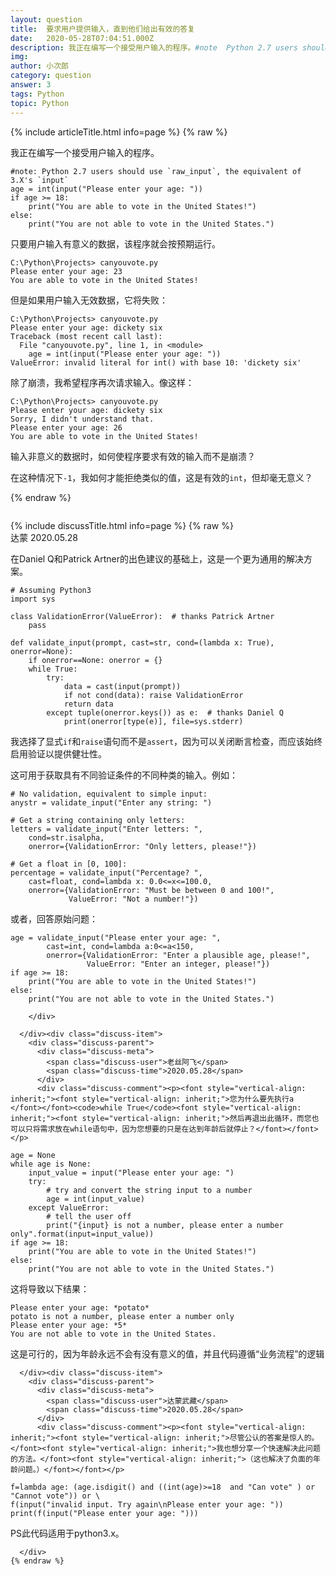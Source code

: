 ```yaml
---
layout: question
title:  要求用户提供输入，直到他们给出有效的答复
date:   2020-05-28T07:04:51.000Z
description: 我正在编写一个接受用户输入的程序。#note  Python 2.7 users should use \`raw_input\`, the equiva...
img: 
author: 小次郎
category: question
answer: 3
tags: Python
topic: Python
---
```

<div class="article-root">
  <div class="article">
    {% include articleTitle.html info=page %}
    {% raw %}
    <div class="article-content"><p><font style="vertical-align: inherit;"><font style="vertical-align: inherit;">我正在编写一个接受用户输入的程序。</font></font></p>

<pre class="lang-py prettyprint prettyprinted" style=""><code><span class="com">#note: Python 2.7 users should use `raw_input`, the equivalent of 3.X's `input`</span><span class="pln">
age </span><span class="pun">=</span><span class="pln"> int</span><span class="pun">(</span><span class="pln">input</span><span class="pun">(</span><span class="str">"Please enter your age: "</span><span class="pun">))</span><span class="pln">
</span><span class="kwd">if</span><span class="pln"> age </span><span class="pun">&gt;=</span><span class="pln"> </span><span class="lit">18</span><span class="pun">:</span><span class="pln"> 
    </span><span class="kwd">print</span><span class="pun">(</span><span class="str">"You are able to vote in the United States!"</span><span class="pun">)</span><span class="pln">
</span><span class="kwd">else</span><span class="pun">:</span><span class="pln">
    </span><span class="kwd">print</span><span class="pun">(</span><span class="str">"You are not able to vote in the United States."</span><span class="pun">)</span></code></pre>

<p><font style="vertical-align: inherit;"><font style="vertical-align: inherit;">只要用户输入有意义的数据，该程序就会按预期运行。 </font></font></p>

<pre class="lang-none prettyprint prettyprinted" style=""><code><span class="pln">C:\Python\Projects&gt; canyouvote.py
Please enter your age: 23
You are able to vote in the United States!</span></code></pre>

<p><font style="vertical-align: inherit;"><font style="vertical-align: inherit;">但是如果用户输入无效数据，它将失败：</font></font></p>

<pre class="lang-none prettyprint prettyprinted" style=""><code><span class="pln">C:\Python\Projects&gt; canyouvote.py
Please enter your age: dickety six
Traceback (most recent call last):
  File "canyouvote.py", line 1, in &lt;module&gt;
    age = int(input("Please enter your age: "))
ValueError: invalid literal for int() with base 10: 'dickety six'</span></code></pre>

<p><font style="vertical-align: inherit;"><font style="vertical-align: inherit;">除了崩溃，我希望程序再次请求输入。</font><font style="vertical-align: inherit;">像这样：</font></font></p>

<pre class="lang-none prettyprint prettyprinted" style=""><code><span class="pln">C:\Python\Projects&gt; canyouvote.py
Please enter your age: dickety six
Sorry, I didn't understand that.
Please enter your age: 26
You are able to vote in the United States!</span></code></pre>

<p><font style="vertical-align: inherit;"><font style="vertical-align: inherit;">输入非意义的数据时，如何使程序要求有效的输入而不是崩溃？</font></font></p>

<p><font style="vertical-align: inherit;"><font style="vertical-align: inherit;">在这种情况下</font></font><code>-1</code><font style="vertical-align: inherit;"><font style="vertical-align: inherit;">，</font><font style="vertical-align: inherit;">我如何才能拒绝类似的值</font><font style="vertical-align: inherit;">，这是有效的</font></font><code>int</code><font style="vertical-align: inherit;"><font style="vertical-align: inherit;">，但却毫无意义？</font></font></p></div>
    {% endraw %}
  </div>
  <p style="height: 0;width:0;overflow: hidden;"> 第4214篇《要求用户提供输入，直到他们给出有效的答复》来自Winter(https://github.com/aiyld/aiyld.github.io)的站点</p>
  <div class="discuss-wrapper">
    {% include discussTitle.html info=page %}
    {% raw %}
    <div class="discuss-item">
        <div class="discuss-parent">
          <div class="discuss-meta">
            <span class="discuss-user">达蒙</span>
            <span class="discuss-time">2020.05.28</span>
          </div>
          <div class="discuss-comment"><p><font style="vertical-align: inherit;"><font style="vertical-align: inherit;">在Daniel Q和Patrick Artner的出色建议的基础上，这是一个更为通用的解决方案。</font></font></p>

<pre class="lang-py prettyprint prettyprinted" style=""><code><span class="com"># Assuming Python3</span><span class="pln">
</span><span class="kwd">import</span><span class="pln"> sys

</span><span class="kwd">class</span><span class="pln"> </span><span class="typ">ValidationError</span><span class="pun">(</span><span class="typ">ValueError</span><span class="pun">):</span><span class="pln">  </span><span class="com"># thanks Patrick Artner</span><span class="pln">
    </span><span class="kwd">pass</span><span class="pln">

</span><span class="kwd">def</span><span class="pln"> validate_input</span><span class="pun">(</span><span class="pln">prompt</span><span class="pun">,</span><span class="pln"> cast</span><span class="pun">=</span><span class="pln">str</span><span class="pun">,</span><span class="pln"> cond</span><span class="pun">=(</span><span class="kwd">lambda</span><span class="pln"> x</span><span class="pun">:</span><span class="pln"> </span><span class="kwd">True</span><span class="pun">),</span><span class="pln"> onerror</span><span class="pun">=</span><span class="kwd">None</span><span class="pun">):</span><span class="pln">
    </span><span class="kwd">if</span><span class="pln"> onerror</span><span class="pun">==</span><span class="kwd">None</span><span class="pun">:</span><span class="pln"> onerror </span><span class="pun">=</span><span class="pln"> </span><span class="pun">{}</span><span class="pln">
    </span><span class="kwd">while</span><span class="pln"> </span><span class="kwd">True</span><span class="pun">:</span><span class="pln">
        </span><span class="kwd">try</span><span class="pun">:</span><span class="pln">
            data </span><span class="pun">=</span><span class="pln"> cast</span><span class="pun">(</span><span class="pln">input</span><span class="pun">(</span><span class="pln">prompt</span><span class="pun">))</span><span class="pln">
            </span><span class="kwd">if</span><span class="pln"> </span><span class="kwd">not</span><span class="pln"> cond</span><span class="pun">(</span><span class="pln">data</span><span class="pun">):</span><span class="pln"> </span><span class="kwd">raise</span><span class="pln"> </span><span class="typ">ValidationError</span><span class="pln">
            </span><span class="kwd">return</span><span class="pln"> data
        </span><span class="kwd">except</span><span class="pln"> tuple</span><span class="pun">(</span><span class="pln">onerror</span><span class="pun">.</span><span class="pln">keys</span><span class="pun">())</span><span class="pln"> </span><span class="kwd">as</span><span class="pln"> e</span><span class="pun">:</span><span class="pln">  </span><span class="com"># thanks Daniel Q</span><span class="pln">
            </span><span class="kwd">print</span><span class="pun">(</span><span class="pln">onerror</span><span class="pun">[</span><span class="pln">type</span><span class="pun">(</span><span class="pln">e</span><span class="pun">)],</span><span class="pln"> file</span><span class="pun">=</span><span class="pln">sys</span><span class="pun">.</span><span class="pln">stderr</span><span class="pun">)</span></code></pre>

<p><font style="vertical-align: inherit;"><font style="vertical-align: inherit;">我选择了显式</font></font><code>if</code><font style="vertical-align: inherit;"><font style="vertical-align: inherit;">和</font></font><code>raise</code><font style="vertical-align: inherit;"><font style="vertical-align: inherit;">语句而不是</font></font><code>assert</code><font style="vertical-align: inherit;"><font style="vertical-align: inherit;">，因为可以关闭断言检查，而应该始终启用验证以提供健壮性。</font></font></p>

<p><font style="vertical-align: inherit;"><font style="vertical-align: inherit;">这可用于获取具有不同验证条件的不同种类的输入。</font><font style="vertical-align: inherit;">例如：</font></font></p>

<pre class="lang-py prettyprint prettyprinted" style=""><code><span class="com"># No validation, equivalent to simple input:</span><span class="pln">
anystr </span><span class="pun">=</span><span class="pln"> validate_input</span><span class="pun">(</span><span class="str">"Enter any string: "</span><span class="pun">)</span><span class="pln">

</span><span class="com"># Get a string containing only letters:</span><span class="pln">
letters </span><span class="pun">=</span><span class="pln"> validate_input</span><span class="pun">(</span><span class="str">"Enter letters: "</span><span class="pun">,</span><span class="pln">
    cond</span><span class="pun">=</span><span class="pln">str</span><span class="pun">.</span><span class="pln">isalpha</span><span class="pun">,</span><span class="pln">
    onerror</span><span class="pun">={</span><span class="typ">ValidationError</span><span class="pun">:</span><span class="pln"> </span><span class="str">"Only letters, please!"</span><span class="pun">})</span><span class="pln">

</span><span class="com"># Get a float in [0, 100]:</span><span class="pln">
percentage </span><span class="pun">=</span><span class="pln"> validate_input</span><span class="pun">(</span><span class="str">"Percentage? "</span><span class="pun">,</span><span class="pln">
    cast</span><span class="pun">=</span><span class="pln">float</span><span class="pun">,</span><span class="pln"> cond</span><span class="pun">=</span><span class="kwd">lambda</span><span class="pln"> x</span><span class="pun">:</span><span class="pln"> </span><span class="lit">0.0</span><span class="pun">&lt;=</span><span class="pln">x</span><span class="pun">&lt;=</span><span class="lit">100.0</span><span class="pun">,</span><span class="pln">
    onerror</span><span class="pun">={</span><span class="typ">ValidationError</span><span class="pun">:</span><span class="pln"> </span><span class="str">"Must be between 0 and 100!"</span><span class="pun">,</span><span class="pln">
             </span><span class="typ">ValueError</span><span class="pun">:</span><span class="pln"> </span><span class="str">"Not a number!"</span><span class="pun">})</span></code></pre>

<p><font style="vertical-align: inherit;"><font style="vertical-align: inherit;">或者，回答原始问题：</font></font></p>

<pre class="lang-py prettyprint prettyprinted" style=""><code><span class="pln">age </span><span class="pun">=</span><span class="pln"> validate_input</span><span class="pun">(</span><span class="str">"Please enter your age: "</span><span class="pun">,</span><span class="pln">
        cast</span><span class="pun">=</span><span class="pln">int</span><span class="pun">,</span><span class="pln"> cond</span><span class="pun">=</span><span class="kwd">lambda</span><span class="pln"> a</span><span class="pun">:</span><span class="lit">0</span><span class="pun">&lt;=</span><span class="pln">a</span><span class="pun">&lt;</span><span class="lit">150</span><span class="pun">,</span><span class="pln">
        onerror</span><span class="pun">={</span><span class="typ">ValidationError</span><span class="pun">:</span><span class="pln"> </span><span class="str">"Enter a plausible age, please!"</span><span class="pun">,</span><span class="pln">
                 </span><span class="typ">ValueError</span><span class="pun">:</span><span class="pln"> </span><span class="str">"Enter an integer, please!"</span><span class="pun">})</span><span class="pln">
</span><span class="kwd">if</span><span class="pln"> age </span><span class="pun">&gt;=</span><span class="pln"> </span><span class="lit">18</span><span class="pun">:</span><span class="pln"> 
    </span><span class="kwd">print</span><span class="pun">(</span><span class="str">"You are able to vote in the United States!"</span><span class="pun">)</span><span class="pln">
</span><span class="kwd">else</span><span class="pun">:</span><span class="pln">
    </span><span class="kwd">print</span><span class="pun">(</span><span class="str">"You are not able to vote in the United States."</span><span class="pun">)</span></code></pre></div>
        </div>
        
      </div><div class="discuss-item">
        <div class="discuss-parent">
          <div class="discuss-meta">
            <span class="discuss-user">老丝阿飞</span>
            <span class="discuss-time">2020.05.28</span>
          </div>
          <div class="discuss-comment"><p><font style="vertical-align: inherit;"><font style="vertical-align: inherit;">您为什么要先执行a </font></font><code>while True</code><font style="vertical-align: inherit;"><font style="vertical-align: inherit;">然后再退出此循环，而您也可以只将需求放在while语句中，因为您想要的只是在达到年龄后就停止？</font></font></p>

<pre class="lang-py prettyprint prettyprinted" style=""><code><span class="pln">age </span><span class="pun">=</span><span class="pln"> </span><span class="kwd">None</span><span class="pln">
</span><span class="kwd">while</span><span class="pln"> age </span><span class="kwd">is</span><span class="pln"> </span><span class="kwd">None</span><span class="pun">:</span><span class="pln">
    input_value </span><span class="pun">=</span><span class="pln"> input</span><span class="pun">(</span><span class="str">"Please enter your age: "</span><span class="pun">)</span><span class="pln">
    </span><span class="kwd">try</span><span class="pun">:</span><span class="pln">
        </span><span class="com"># try and convert the string input to a number</span><span class="pln">
        age </span><span class="pun">=</span><span class="pln"> int</span><span class="pun">(</span><span class="pln">input_value</span><span class="pun">)</span><span class="pln">
    </span><span class="kwd">except</span><span class="pln"> </span><span class="typ">ValueError</span><span class="pun">:</span><span class="pln">
        </span><span class="com"># tell the user off</span><span class="pln">
        </span><span class="kwd">print</span><span class="pun">(</span><span class="str">"{input} is not a number, please enter a number only"</span><span class="pun">.</span><span class="pln">format</span><span class="pun">(</span><span class="pln">input</span><span class="pun">=</span><span class="pln">input_value</span><span class="pun">))</span><span class="pln">
</span><span class="kwd">if</span><span class="pln"> age </span><span class="pun">&gt;=</span><span class="pln"> </span><span class="lit">18</span><span class="pun">:</span><span class="pln">
    </span><span class="kwd">print</span><span class="pun">(</span><span class="str">"You are able to vote in the United States!"</span><span class="pun">)</span><span class="pln">
</span><span class="kwd">else</span><span class="pun">:</span><span class="pln">
    </span><span class="kwd">print</span><span class="pun">(</span><span class="str">"You are not able to vote in the United States."</span><span class="pun">)</span></code></pre>

<p><font style="vertical-align: inherit;"><font style="vertical-align: inherit;">这将导致以下结果：</font></font></p>

<pre class="lang-py prettyprint prettyprinted" style=""><code><span class="typ">Please</span><span class="pln"> enter your age</span><span class="pun">:</span><span class="pln"> </span><span class="pun">*</span><span class="pln">potato</span><span class="pun">*</span><span class="pln">
potato </span><span class="kwd">is</span><span class="pln"> </span><span class="kwd">not</span><span class="pln"> a number</span><span class="pun">,</span><span class="pln"> please enter a number only
</span><span class="typ">Please</span><span class="pln"> enter your age</span><span class="pun">:</span><span class="pln"> </span><span class="pun">*</span><span class="lit">5</span><span class="pun">*</span><span class="pln">
</span><span class="typ">You</span><span class="pln"> are </span><span class="kwd">not</span><span class="pln"> able to vote </span><span class="kwd">in</span><span class="pln"> the </span><span class="typ">United</span><span class="pln"> </span><span class="typ">States</span><span class="pun">.</span></code></pre>

<p><font style="vertical-align: inherit;"><font style="vertical-align: inherit;">这是可行的，因为年龄永远不会有没有意义的值，并且代码遵循“业务流程”的逻辑</font></font></p></div>
        </div>
        
      </div><div class="discuss-item">
        <div class="discuss-parent">
          <div class="discuss-meta">
            <span class="discuss-user">达蒙武藏</span>
            <span class="discuss-time">2020.05.28</span>
          </div>
          <div class="discuss-comment"><p><font style="vertical-align: inherit;"><font style="vertical-align: inherit;">尽管公认的答案是惊人的。</font><font style="vertical-align: inherit;">我也想分享一个快速解决此问题的方法。</font><font style="vertical-align: inherit;">（这也解决了负面的年龄问题。）</font></font></p>

<pre class="lang-py prettyprint prettyprinted" style=""><code><span class="pln">f</span><span class="pun">=</span><span class="kwd">lambda</span><span class="pln"> age</span><span class="pun">:</span><span class="pln"> </span><span class="pun">(</span><span class="pln">age</span><span class="pun">.</span><span class="pln">isdigit</span><span class="pun">()</span><span class="pln"> </span><span class="kwd">and</span><span class="pln"> </span><span class="pun">((</span><span class="pln">int</span><span class="pun">(</span><span class="pln">age</span><span class="pun">)&gt;=</span><span class="lit">18</span><span class="pln">  </span><span class="kwd">and</span><span class="pln"> </span><span class="str">"Can vote"</span><span class="pln"> </span><span class="pun">)</span><span class="pln"> </span><span class="kwd">or</span><span class="pln"> </span><span class="str">"Cannot vote"</span><span class="pun">))</span><span class="pln"> </span><span class="kwd">or</span><span class="pln"> \
f</span><span class="pun">(</span><span class="pln">input</span><span class="pun">(</span><span class="str">"invalid input. Try again\nPlease enter your age: "</span><span class="pun">))</span><span class="pln">
</span><span class="kwd">print</span><span class="pun">(</span><span class="pln">f</span><span class="pun">(</span><span class="pln">input</span><span class="pun">(</span><span class="str">"Please enter your age: "</span><span class="pun">)))</span></code></pre>

<p><font style="vertical-align: inherit;"><font style="vertical-align: inherit;">PS此代码适用于python3.x。</font></font></p></div>
        </div>
        
      </div>
    {% endraw %}
  </div>
<div>
